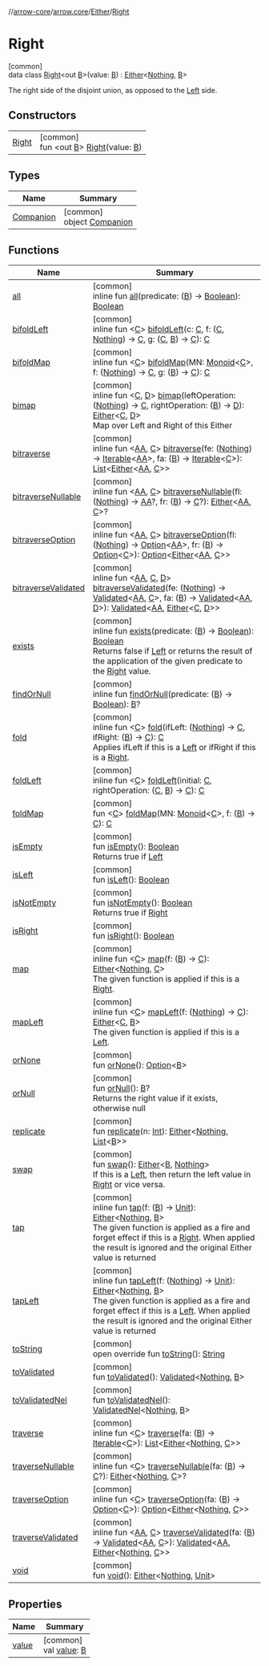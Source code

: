 //[arrow-core](../../../../index.md)/[arrow.core](../../index.md)/[Either](../index.md)/[Right](index.md)

# Right

[common]\
data class [Right](index.md)&lt;out [B](index.md)&gt;(value: [B](index.md)) : [Either](../index.md)&lt;[Nothing](https://kotlinlang.org/api/latest/jvm/stdlib/kotlin/-nothing/index.html), [B](index.md)&gt; 

The right side of the disjoint union, as opposed to the [Left](../-left/index.md) side.

## Constructors

| | |
|---|---|
| [Right](-right.md) | [common]<br>fun &lt;out [B](index.md)&gt; [Right](-right.md)(value: [B](index.md)) |

## Types

| Name | Summary |
|---|---|
| [Companion](-companion/index.md) | [common]<br>object [Companion](-companion/index.md) |

## Functions

| Name | Summary |
|---|---|
| [all](../all.md) | [common]<br>inline fun [all](../all.md)(predicate: ([B](index.md)) -&gt; [Boolean](https://kotlinlang.org/api/latest/jvm/stdlib/kotlin/-boolean/index.html)): [Boolean](https://kotlinlang.org/api/latest/jvm/stdlib/kotlin/-boolean/index.html) |
| [bifoldLeft](index.md#1233298413%2FFunctions%2F-1961959459) | [common]<br>inline fun &lt;[C](index.md#1233298413%2FFunctions%2F-1961959459)&gt; [bifoldLeft](index.md#1233298413%2FFunctions%2F-1961959459)(c: [C](index.md#1233298413%2FFunctions%2F-1961959459), f: ([C](index.md#1233298413%2FFunctions%2F-1961959459), [Nothing](https://kotlinlang.org/api/latest/jvm/stdlib/kotlin/-nothing/index.html)) -&gt; [C](index.md#1233298413%2FFunctions%2F-1961959459), g: ([C](index.md#1233298413%2FFunctions%2F-1961959459), [B](index.md)) -&gt; [C](index.md#1233298413%2FFunctions%2F-1961959459)): [C](index.md#1233298413%2FFunctions%2F-1961959459) |
| [bifoldMap](index.md#4822193%2FFunctions%2F-1961959459) | [common]<br>inline fun &lt;[C](index.md#4822193%2FFunctions%2F-1961959459)&gt; [bifoldMap](index.md#4822193%2FFunctions%2F-1961959459)(MN: [Monoid](../../../arrow.typeclasses/-monoid/index.md)&lt;[C](index.md#4822193%2FFunctions%2F-1961959459)&gt;, f: ([Nothing](https://kotlinlang.org/api/latest/jvm/stdlib/kotlin/-nothing/index.html)) -&gt; [C](index.md#4822193%2FFunctions%2F-1961959459), g: ([B](index.md)) -&gt; [C](index.md#4822193%2FFunctions%2F-1961959459)): [C](index.md#4822193%2FFunctions%2F-1961959459) |
| [bimap](index.md#1249940324%2FFunctions%2F-1961959459) | [common]<br>inline fun &lt;[C](index.md#1249940324%2FFunctions%2F-1961959459), [D](index.md#1249940324%2FFunctions%2F-1961959459)&gt; [bimap](index.md#1249940324%2FFunctions%2F-1961959459)(leftOperation: ([Nothing](https://kotlinlang.org/api/latest/jvm/stdlib/kotlin/-nothing/index.html)) -&gt; [C](index.md#1249940324%2FFunctions%2F-1961959459), rightOperation: ([B](index.md)) -&gt; [D](index.md#1249940324%2FFunctions%2F-1961959459)): [Either](../index.md)&lt;[C](index.md#1249940324%2FFunctions%2F-1961959459), [D](index.md#1249940324%2FFunctions%2F-1961959459)&gt;<br>Map over Left and Right of this Either |
| [bitraverse](index.md#-924500548%2FFunctions%2F-1961959459) | [common]<br>inline fun &lt;[AA](index.md#-924500548%2FFunctions%2F-1961959459), [C](index.md#-924500548%2FFunctions%2F-1961959459)&gt; [bitraverse](index.md#-924500548%2FFunctions%2F-1961959459)(fe: ([Nothing](https://kotlinlang.org/api/latest/jvm/stdlib/kotlin/-nothing/index.html)) -&gt; [Iterable](https://kotlinlang.org/api/latest/jvm/stdlib/kotlin.collections/-iterable/index.html)&lt;[AA](index.md#-924500548%2FFunctions%2F-1961959459)&gt;, fa: ([B](index.md)) -&gt; [Iterable](https://kotlinlang.org/api/latest/jvm/stdlib/kotlin.collections/-iterable/index.html)&lt;[C](index.md#-924500548%2FFunctions%2F-1961959459)&gt;): [List](https://kotlinlang.org/api/latest/jvm/stdlib/kotlin.collections/-list/index.html)&lt;[Either](../index.md)&lt;[AA](index.md#-924500548%2FFunctions%2F-1961959459), [C](index.md#-924500548%2FFunctions%2F-1961959459)&gt;&gt; |
| [bitraverseNullable](index.md#-1786540037%2FFunctions%2F-1961959459) | [common]<br>inline fun &lt;[AA](index.md#-1786540037%2FFunctions%2F-1961959459), [C](index.md#-1786540037%2FFunctions%2F-1961959459)&gt; [bitraverseNullable](index.md#-1786540037%2FFunctions%2F-1961959459)(fl: ([Nothing](https://kotlinlang.org/api/latest/jvm/stdlib/kotlin/-nothing/index.html)) -&gt; [AA](index.md#-1786540037%2FFunctions%2F-1961959459)?, fr: ([B](index.md)) -&gt; [C](index.md#-1786540037%2FFunctions%2F-1961959459)?): [Either](../index.md)&lt;[AA](index.md#-1786540037%2FFunctions%2F-1961959459), [C](index.md#-1786540037%2FFunctions%2F-1961959459)&gt;? |
| [bitraverseOption](index.md#479976231%2FFunctions%2F-1961959459) | [common]<br>inline fun &lt;[AA](index.md#479976231%2FFunctions%2F-1961959459), [C](index.md#479976231%2FFunctions%2F-1961959459)&gt; [bitraverseOption](index.md#479976231%2FFunctions%2F-1961959459)(fl: ([Nothing](https://kotlinlang.org/api/latest/jvm/stdlib/kotlin/-nothing/index.html)) -&gt; [Option](../../-option/index.md)&lt;[AA](index.md#479976231%2FFunctions%2F-1961959459)&gt;, fr: ([B](index.md)) -&gt; [Option](../../-option/index.md)&lt;[C](index.md#479976231%2FFunctions%2F-1961959459)&gt;): [Option](../../-option/index.md)&lt;[Either](../index.md)&lt;[AA](index.md#479976231%2FFunctions%2F-1961959459), [C](index.md#479976231%2FFunctions%2F-1961959459)&gt;&gt; |
| [bitraverseValidated](index.md#-1415594964%2FFunctions%2F-1961959459) | [common]<br>inline fun &lt;[AA](index.md#-1415594964%2FFunctions%2F-1961959459), [C](index.md#-1415594964%2FFunctions%2F-1961959459), [D](index.md#-1415594964%2FFunctions%2F-1961959459)&gt; [bitraverseValidated](index.md#-1415594964%2FFunctions%2F-1961959459)(fe: ([Nothing](https://kotlinlang.org/api/latest/jvm/stdlib/kotlin/-nothing/index.html)) -&gt; [Validated](../../-validated/index.md)&lt;[AA](index.md#-1415594964%2FFunctions%2F-1961959459), [C](index.md#-1415594964%2FFunctions%2F-1961959459)&gt;, fa: ([B](index.md)) -&gt; [Validated](../../-validated/index.md)&lt;[AA](index.md#-1415594964%2FFunctions%2F-1961959459), [D](index.md#-1415594964%2FFunctions%2F-1961959459)&gt;): [Validated](../../-validated/index.md)&lt;[AA](index.md#-1415594964%2FFunctions%2F-1961959459), [Either](../index.md)&lt;[C](index.md#-1415594964%2FFunctions%2F-1961959459), [D](index.md#-1415594964%2FFunctions%2F-1961959459)&gt;&gt; |
| [exists](../exists.md) | [common]<br>inline fun [exists](../exists.md)(predicate: ([B](index.md)) -&gt; [Boolean](https://kotlinlang.org/api/latest/jvm/stdlib/kotlin/-boolean/index.html)): [Boolean](https://kotlinlang.org/api/latest/jvm/stdlib/kotlin/-boolean/index.html)<br>Returns false if [Left](../-left/index.md) or returns the result of the application of the given predicate to the [Right](index.md) value. |
| [findOrNull](../find-or-null.md) | [common]<br>inline fun [findOrNull](../find-or-null.md)(predicate: ([B](index.md)) -&gt; [Boolean](https://kotlinlang.org/api/latest/jvm/stdlib/kotlin/-boolean/index.html)): [B](index.md)? |
| [fold](index.md#1472133434%2FFunctions%2F-1961959459) | [common]<br>inline fun &lt;[C](index.md#1472133434%2FFunctions%2F-1961959459)&gt; [fold](index.md#1472133434%2FFunctions%2F-1961959459)(ifLeft: ([Nothing](https://kotlinlang.org/api/latest/jvm/stdlib/kotlin/-nothing/index.html)) -&gt; [C](index.md#1472133434%2FFunctions%2F-1961959459), ifRight: ([B](index.md)) -&gt; [C](index.md#1472133434%2FFunctions%2F-1961959459)): [C](index.md#1472133434%2FFunctions%2F-1961959459)<br>Applies ifLeft if this is a [Left](../-left/index.md) or ifRight if this is a [Right](index.md). |
| [foldLeft](../fold-left.md) | [common]<br>inline fun &lt;[C](../fold-left.md)&gt; [foldLeft](../fold-left.md)(initial: [C](../fold-left.md), rightOperation: ([C](../fold-left.md), [B](index.md)) -&gt; [C](../fold-left.md)): [C](../fold-left.md) |
| [foldMap](../fold-map.md) | [common]<br>fun &lt;[C](../fold-map.md)&gt; [foldMap](../fold-map.md)(MN: [Monoid](../../../arrow.typeclasses/-monoid/index.md)&lt;[C](../fold-map.md)&gt;, f: ([B](index.md)) -&gt; [C](../fold-map.md)): [C](../fold-map.md) |
| [isEmpty](../is-empty.md) | [common]<br>fun [isEmpty](../is-empty.md)(): [Boolean](https://kotlinlang.org/api/latest/jvm/stdlib/kotlin/-boolean/index.html)<br>Returns true if [Left](../-left/index.md) |
| [isLeft](../is-left.md) | [common]<br>fun [isLeft](../is-left.md)(): [Boolean](https://kotlinlang.org/api/latest/jvm/stdlib/kotlin/-boolean/index.html) |
| [isNotEmpty](../is-not-empty.md) | [common]<br>fun [isNotEmpty](../is-not-empty.md)(): [Boolean](https://kotlinlang.org/api/latest/jvm/stdlib/kotlin/-boolean/index.html)<br>Returns true if [Right](index.md) |
| [isRight](../is-right.md) | [common]<br>fun [isRight](../is-right.md)(): [Boolean](https://kotlinlang.org/api/latest/jvm/stdlib/kotlin/-boolean/index.html) |
| [map](../map.md) | [common]<br>inline fun &lt;[C](../map.md)&gt; [map](../map.md)(f: ([B](index.md)) -&gt; [C](../map.md)): [Either](../index.md)&lt;[Nothing](https://kotlinlang.org/api/latest/jvm/stdlib/kotlin/-nothing/index.html), [C](../map.md)&gt;<br>The given function is applied if this is a [Right](index.md). |
| [mapLeft](index.md#-1632027197%2FFunctions%2F-1961959459) | [common]<br>inline fun &lt;[C](index.md#-1632027197%2FFunctions%2F-1961959459)&gt; [mapLeft](index.md#-1632027197%2FFunctions%2F-1961959459)(f: ([Nothing](https://kotlinlang.org/api/latest/jvm/stdlib/kotlin/-nothing/index.html)) -&gt; [C](index.md#-1632027197%2FFunctions%2F-1961959459)): [Either](../index.md)&lt;[C](index.md#-1632027197%2FFunctions%2F-1961959459), [B](index.md)&gt;<br>The given function is applied if this is a [Left](../-left/index.md). |
| [orNone](../or-none.md) | [common]<br>fun [orNone](../or-none.md)(): [Option](../../-option/index.md)&lt;[B](index.md)&gt; |
| [orNull](../or-null.md) | [common]<br>fun [orNull](../or-null.md)(): [B](index.md)?<br>Returns the right value if it exists, otherwise null |
| [replicate](../replicate.md) | [common]<br>fun [replicate](../replicate.md)(n: [Int](https://kotlinlang.org/api/latest/jvm/stdlib/kotlin/-int/index.html)): [Either](../index.md)&lt;[Nothing](https://kotlinlang.org/api/latest/jvm/stdlib/kotlin/-nothing/index.html), [List](https://kotlinlang.org/api/latest/jvm/stdlib/kotlin.collections/-list/index.html)&lt;[B](index.md)&gt;&gt; |
| [swap](../swap.md) | [common]<br>fun [swap](../swap.md)(): [Either](../index.md)&lt;[B](index.md), [Nothing](https://kotlinlang.org/api/latest/jvm/stdlib/kotlin/-nothing/index.html)&gt;<br>If this is a [Left](../-left/index.md), then return the left value in [Right](index.md) or vice versa. |
| [tap](../tap.md) | [common]<br>inline fun [tap](../tap.md)(f: ([B](index.md)) -&gt; [Unit](https://kotlinlang.org/api/latest/jvm/stdlib/kotlin/-unit/index.html)): [Either](../index.md)&lt;[Nothing](https://kotlinlang.org/api/latest/jvm/stdlib/kotlin/-nothing/index.html), [B](index.md)&gt;<br>The given function is applied as a fire and forget effect if this is a [Right](index.md). When applied the result is ignored and the original Either value is returned |
| [tapLeft](index.md#1434105481%2FFunctions%2F-1961959459) | [common]<br>inline fun [tapLeft](index.md#1434105481%2FFunctions%2F-1961959459)(f: ([Nothing](https://kotlinlang.org/api/latest/jvm/stdlib/kotlin/-nothing/index.html)) -&gt; [Unit](https://kotlinlang.org/api/latest/jvm/stdlib/kotlin/-unit/index.html)): [Either](../index.md)&lt;[Nothing](https://kotlinlang.org/api/latest/jvm/stdlib/kotlin/-nothing/index.html), [B](index.md)&gt;<br>The given function is applied as a fire and forget effect if this is a [Left](../-left/index.md). When applied the result is ignored and the original Either value is returned |
| [toString](to-string.md) | [common]<br>open override fun [toString](to-string.md)(): [String](https://kotlinlang.org/api/latest/jvm/stdlib/kotlin/-string/index.html) |
| [toValidated](../to-validated.md) | [common]<br>fun [toValidated](../to-validated.md)(): [Validated](../../-validated/index.md)&lt;[Nothing](https://kotlinlang.org/api/latest/jvm/stdlib/kotlin/-nothing/index.html), [B](index.md)&gt; |
| [toValidatedNel](../to-validated-nel.md) | [common]<br>fun [toValidatedNel](../to-validated-nel.md)(): [ValidatedNel](../../index.md#682410975%2FClasslikes%2F-1961959459)&lt;[Nothing](https://kotlinlang.org/api/latest/jvm/stdlib/kotlin/-nothing/index.html), [B](index.md)&gt; |
| [traverse](../traverse.md) | [common]<br>inline fun &lt;[C](../traverse.md)&gt; [traverse](../traverse.md)(fa: ([B](index.md)) -&gt; [Iterable](https://kotlinlang.org/api/latest/jvm/stdlib/kotlin.collections/-iterable/index.html)&lt;[C](../traverse.md)&gt;): [List](https://kotlinlang.org/api/latest/jvm/stdlib/kotlin.collections/-list/index.html)&lt;[Either](../index.md)&lt;[Nothing](https://kotlinlang.org/api/latest/jvm/stdlib/kotlin/-nothing/index.html), [C](../traverse.md)&gt;&gt; |
| [traverseNullable](../traverse-nullable.md) | [common]<br>inline fun &lt;[C](../traverse-nullable.md)&gt; [traverseNullable](../traverse-nullable.md)(fa: ([B](index.md)) -&gt; [C](../traverse-nullable.md)?): [Either](../index.md)&lt;[Nothing](https://kotlinlang.org/api/latest/jvm/stdlib/kotlin/-nothing/index.html), [C](../traverse-nullable.md)&gt;? |
| [traverseOption](../traverse-option.md) | [common]<br>inline fun &lt;[C](../traverse-option.md)&gt; [traverseOption](../traverse-option.md)(fa: ([B](index.md)) -&gt; [Option](../../-option/index.md)&lt;[C](../traverse-option.md)&gt;): [Option](../../-option/index.md)&lt;[Either](../index.md)&lt;[Nothing](https://kotlinlang.org/api/latest/jvm/stdlib/kotlin/-nothing/index.html), [C](../traverse-option.md)&gt;&gt; |
| [traverseValidated](../traverse-validated.md) | [common]<br>inline fun &lt;[AA](../traverse-validated.md), [C](../traverse-validated.md)&gt; [traverseValidated](../traverse-validated.md)(fa: ([B](index.md)) -&gt; [Validated](../../-validated/index.md)&lt;[AA](../traverse-validated.md), [C](../traverse-validated.md)&gt;): [Validated](../../-validated/index.md)&lt;[AA](../traverse-validated.md), [Either](../index.md)&lt;[Nothing](https://kotlinlang.org/api/latest/jvm/stdlib/kotlin/-nothing/index.html), [C](../traverse-validated.md)&gt;&gt; |
| [void](../void.md) | [common]<br>fun [void](../void.md)(): [Either](../index.md)&lt;[Nothing](https://kotlinlang.org/api/latest/jvm/stdlib/kotlin/-nothing/index.html), [Unit](https://kotlinlang.org/api/latest/jvm/stdlib/kotlin/-unit/index.html)&gt; |

## Properties

| Name | Summary |
|---|---|
| [value](value.md) | [common]<br>val [value](value.md): [B](index.md) |
